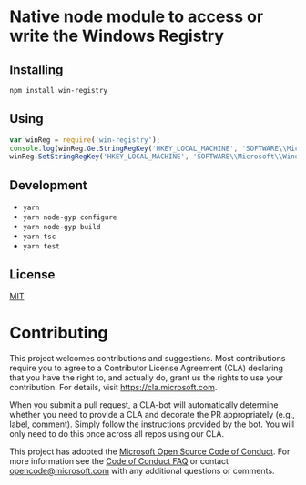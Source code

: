 # Native node module to access or write the Windows Registry

## Installing

```sh
npm install win-registry
```

## Using

```javascript
var winReg = require('win-registry');
console.log(winReg.GetStringRegKey('HKEY_LOCAL_MACHINE', 'SOFTWARE\\Microsoft\\Windows\\CurrentVersion', 'ProgramFilesPath');
winReg.SetStringRegKey('HKEY_LOCAL_MACHINE', 'SOFTWARE\\Microsoft\\Windows\\CurrentVersion', 'value');
```

## Development
 * `yarn`
 * `yarn node-gyp configure`
 * `yarn node-gyp build`
 * `yarn tsc`
 * `yarn test`

## License
[MIT](https://github.com/Microsoft/vscode-windows-registry/blob/master/License.txt)


# Contributing

This project welcomes contributions and suggestions.  Most contributions require you to agree to a
Contributor License Agreement (CLA) declaring that you have the right to, and actually do, grant us
the rights to use your contribution. For details, visit https://cla.microsoft.com.

When you submit a pull request, a CLA-bot will automatically determine whether you need to provide
a CLA and decorate the PR appropriately (e.g., label, comment). Simply follow the instructions
provided by the bot. You will only need to do this once across all repos using our CLA.

This project has adopted the [Microsoft Open Source Code of Conduct](https://opensource.microsoft.com/codeofconduct/).
For more information see the [Code of Conduct FAQ](https://opensource.microsoft.com/codeofconduct/faq/) or
contact [opencode@microsoft.com](mailto:opencode@microsoft.com) with any additional questions or comments.

